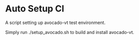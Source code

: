 Auto Setup CI
=============

A script setting up avocado-vt test environment.

Simply run ./setup_avocado.sh to build and install avocado-vt.

